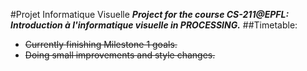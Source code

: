 #Projet Informatique Visuelle
**_Project for the course CS-211@EPFL: Introduction à l'informatique visuelle in PROCESSING._**
##Timetable:
- ~~Currently finishing Milestone 1 goals.~~
- ~~Doing small improvements and style changes.~~
